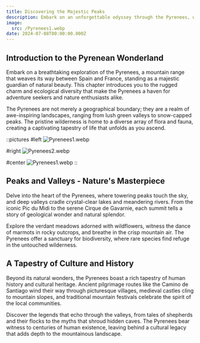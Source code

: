 ```yaml
---
title: Discovering the Majestic Peaks
description: Embark on an unforgettable odyssey through the Pyrenees, where majestic peaks, pristine valleys, and rich cultural tapestries await in this immersive exploration.
image:
  src: /Pyrenees1.webp
date: 2024-07-08T00:00:00.000Z
---
```


## Introduction to the Pyrenean Wonderland

Embark on a breathtaking exploration of the Pyrenees, a mountain range that weaves its way between Spain and France, standing as a majestic guardian of natural beauty. This chapter introduces you to the rugged charm and ecological diversity that make the Pyrenees a haven for adventure seekers and nature enthusiasts alike.

The Pyrenees are not merely a geographical boundary; they are a realm of awe-inspiring landscapes, ranging from lush green valleys to snow-capped peaks. The pristine wilderness is home to a diverse array of flora and fauna, creating a captivating tapestry of life that unfolds as you ascend.

::pictures
#left
![Pyrenees1.webp](/Pyrenees1.webp)

#right
![Pyrenees2.webp](/Alps1.webp)

#center
![Pyrenees1.webp](/Alps2.webp)
::

## Peaks and Valleys - Nature's Masterpiece

Delve into the heart of the Pyrenees, where towering peaks touch the sky, and deep valleys cradle crystal-clear lakes and meandering rivers. From the iconic Pic du Midi to the serene Cirque de Gavarnie, each summit tells a story of geological wonder and natural splendor.

Explore the verdant meadows adorned with wildflowers, witness the dance of marmots in rocky outcrops, and breathe in the crisp mountain air. The Pyrenees offer a sanctuary for biodiversity, where rare species find refuge in the untouched wilderness.

## A Tapestry of Culture and History

Beyond its natural wonders, the Pyrenees boast a rich tapestry of human history and cultural heritage. Ancient pilgrimage routes like the Camino de Santiago wind their way through picturesque villages, medieval castles cling to mountain slopes, and traditional mountain festivals celebrate the spirit of the local communities.

Discover the legends that echo through the valleys, from tales of shepherds and their flocks to the myths that shroud hidden caves. The Pyrenees bear witness to centuries of human existence, leaving behind a cultural legacy that adds depth to the mountainous landscape.
